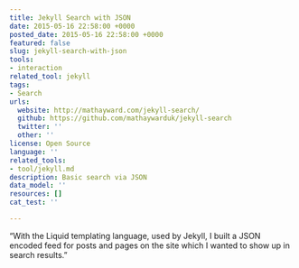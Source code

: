```yaml
---
title: Jekyll Search with JSON
date: 2015-05-16 22:58:00 +0000
posted_date: 2015-05-16 22:58:00 +0000
featured: false
slug: jekyll-search-with-json
tools:
- interaction
related_tool: jekyll
tags:
- Search
urls:
  website: http://mathayward.com/jekyll-search/
  github: https://github.com/mathaywarduk/jekyll-search
  twitter: ''
  other: ''
license: Open Source
language: ''
related_tools:
- tool/jekyll.md
description: Basic search via JSON
data_model: ''
resources: []
cat_test: ''

---
```

“With the Liquid templating language, used by Jekyll, I built a JSON encoded feed for posts and pages on the site which I wanted to show up in search results.”




